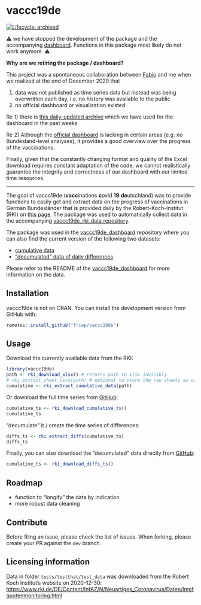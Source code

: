 
# vaccc19de

<!-- badges: start -->

[![Lifecycle:
archived](https://img.shields.io/badge/lifecycle-archived-red.svg)](https://www.tidyverse.org/lifecycle/#archived)
<!-- badges: end -->

⚠️ we have stopped the development of the package and the accompanying
[dashboard](https://github.com/favstats/vaccc19de_dashboard). Functions
in this package most likely do not work anymore. ⚠️

**Why are we retiring the package / dashboard?**

This project was a spontaneous collaboration between
[Fabio](https://github.com/favstats) and me when we realized at the end
of December 2020 that

1)  data was not published as time series data but instead was being
    overwritten each day, i.e. no history was available to the public
2)  no official dashboard or visualization existed

Re 1) there is [this daily-updated
archive](https://github.com/ard-data/2020-rki-impf-archive) which we
have used for the dashboard in the past weeks

Re 2) Although the [official dashboard](https://impfdashboard.de/) is
lacking in certain areas (e.g. no Bundesland-level analyses), it
provides a good overview over the progress of the vaccinations.

Finally, given that the constantly changing format and quality of the
Excel download requires constant adaptation of the code, we cannot
realistically guarantee the integrity and correctness of our dashboard
with our limited time resources.

-----

The goal of vaccc19de (**vacc**inations **c**ovid **19**
**de**utschland) was to provide functions to easily get and extract data
on the progress of vaccinations in German Bundesländer that is provided
daily by the Robert-Koch-Institut (RKI) on [this
page](https://www.rki.de/DE/Content/InfAZ/N/Neuartiges_Coronavirus/Daten/Impfquotenmonitoring.html).
The package was used to automatically collect data in the accompanying
[vaccc19de\_rki\_data
repository](https://github.com/friep/vaccc19de_rki_data).

The package was used in the
[vaccc19de\_dashboard](https://github.com/favstats/vaccc19de_dashboard)
repository where you can also find the current version of the following
two datasets:

  - [cumulative
    data](https://github.com/favstats/vaccc19de_dashboard/blob/main/data/cumulative_time_series.csv)
  - [“decumulated” data of daily
    differences](https://github.com/favstats/vaccc19de_dashboard/blob/main/data/diffs_time_series.csv)

Please refer to the README of the
[vaccc19de\_dashboard](https://github.com/favstats/vaccc19de_dashboard)
for more information on the data.

## Installation

vaccc19de is not on CRAN. You can install the development version from
GitHub with:

``` r
remotes::install_github("friep/vaccc19de")
```

## Usage

Download the currently available data from the RKI:

``` r
library(vaccc19de)
path <- rki_download_xlsx() # returns path to xlsx invisibly
# rki_extract_sheet_csvs(path) # optional to store the raw sheets as csvs
cumulative <- rki_extract_cumulative_data(path)
```

Or download the full time series from
[GitHub](https://github.com/favstats/vaccc19de_dashboard/tree/main/data):

``` r
cumulative_ts <- rki_download_cumulative_ts()
cumulative_ts
```

“decumulate” it / create the time series of differences:

``` r
diffs_ts <- rki_extract_diffs(cumulative_ts)
diffs_ts
```

Finally, you can also download the “decumulated” data directly from
[GitHub](https://github.com/favstats/vaccc19de_dashboard/tree/main/data):

``` r
cumulative_ts <- rki_download_diffs_ts()
```

## Roadmap

  - function to “longify” the data by indication
  - more robust data cleaning

## Contribute

Before filing an issue, please check the list of issues. When forking,
please create your PR against the `dev` branch.

## Licensing information

Data in folder `tests/testthat/test_data` was downloaded from the Robert
Koch Institut’s website on 2020-12-30:
<https://www.rki.de/DE/Content/InfAZ/N/Neuartiges_Coronavirus/Daten/Impfquotenmonitoring.html>
